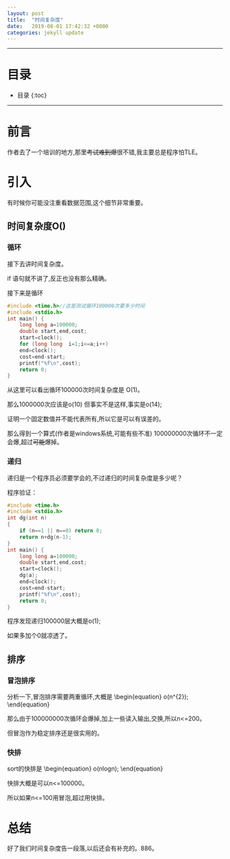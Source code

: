 ```yaml
---
layout: post
title:  "时间复杂度"
date:   2019-08-01 17:42:32 +0800
categories: jekyll update
---
```


---

# 目录

* 目录
{:toc}

---

# 前言

作者去了一个培训的地方,那里~~考试难到爆~~很不错,我主要总是程序怕TLE。

# 引入

有时候你可能没注重看数据范围,这个细节非常重要。

## 时间复杂度O()
 
### 循环

接下去讲时间复杂度。


if 语句就不讲了,反正也没有那么精确。


接下来是循环
```cpp
#include <time.h>//这是测试循环100000次要多少时间
#include <stdio.h>
int main() {
	long long a=100000;
	double start,end,cost;
	start=clock();
	for (long long  i=1;i<=a;i++)
	end=clock();
	cost=end-start;
	printf("%f\n",cost);
	return 0;
}
```

从这里可以看出循环100000次时间复杂度是 O(1)。


那么1000000次应该是o(10) 但事实不是这样,事实是o(14);


证明一个固定数值并不能代表所有,所以它是可以有误差的。


那么得到一个算式(作者是windows系统,可能有些不准) 100000000次循环不一定会爆,超过~~可能~~爆掉。

### 递归

递归是一个程序员必须要学会的,不过递归的时间复杂度是多少呢？

程序验证：

```cpp
#include <time.h>
#include <stdio.h>
int dg(int n)
{
	if (n==1 || n==0) return 0;
	return n+dg(n-1);
}
int main() {
	long long a=100000;
	double start,end,cost;
	start=clock();
	dg(a);
	end=clock();
	cost=end-start;
	printf("%f\n",cost);
	return 0;
}
```

程序发现递归100000层大概是o(1);


如果多加个0就凉透了。


## 排序

### 冒泡排序

分析一下,冒泡排序需要两重循环,大概是
\begin{equation}
o(n^{2});
\end{equation}

那么由于100000000次循环会爆掉,加上一些读入输出,交换,所以n<=200。


但冒泡作为稳定排序还是很实用的。

### 快排

sort的快排是
\begin{equation}
o(nlogn);
\end{equation}

快排大概是可以n<=100000。


所以如果n<=100用冒泡,超过用快排。

# 总结

好了我们时间复杂度告一段落,以后还会有补充的。886。


